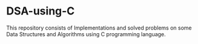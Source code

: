 # DSA-using-C
This repository consists of Implementations and solved problems on some Data Structures and Algorithms using C programming language.
